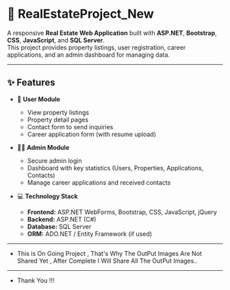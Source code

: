 # 🏡 RealEstateProject_New

A responsive **Real Estate Web Application** built with **ASP.NET**, **Bootstrap**, **CSS**, **JavaScript**, and **SQL Server**.  
This project provides property listings, user registration, career applications, and an admin dashboard for managing data.  

---

## ✨ Features

- 🔑 **User Module**
  - View property listings  
  - Property detail pages  
  - Contact form to send inquiries  
  - Career application form (with resume upload)  

- 👨‍💼 **Admin Module**
  - Secure admin login  
  - Dashboard with key statistics (Users, Properties, Applications, Contacts)  
  - Manage career applications and received contacts  

- 💻 **Technology Stack**
  - **Frontend:** ASP.NET WebForms, Bootstrap, CSS, JavaScript, jQuery  
  - **Backend:** ASP.NET (C#)  
  - **Database:** SQL Server  
  - **ORM:** ADO.NET / Entity Framework (if used)  

---

- This is On Going Project , That's Why 
  The OutPut Images Are Not Shared Yet ,
  After Complete I Will Share All The OutPut Images..
  
---

- Thank You !!!
